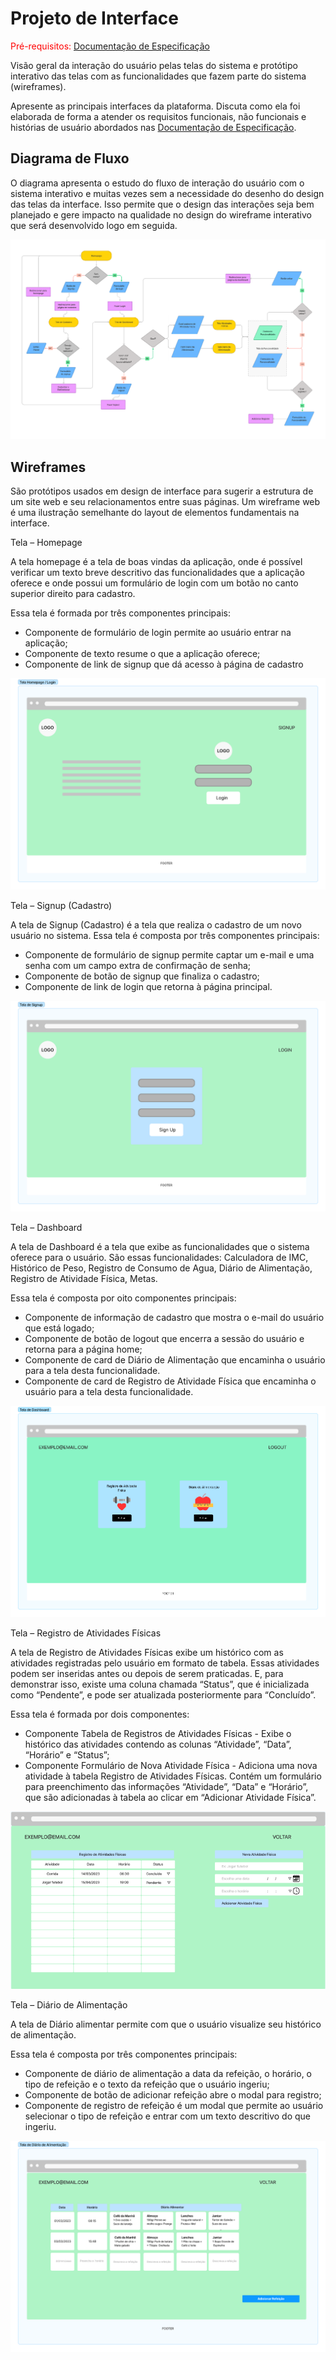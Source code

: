 
# Projeto de Interface

<span style="color:red">Pré-requisitos: <a href="2-Especificação do Projeto.md"> Documentação de Especificação</a></span>

Visão geral da interação do usuário pelas telas do sistema e protótipo interativo das telas com as funcionalidades que fazem parte do sistema (wireframes).

 Apresente as principais interfaces da plataforma. Discuta como ela foi elaborada de forma a atender os requisitos funcionais, não funcionais e histórias de usuário abordados nas <a href="2-Especificação do Projeto.md"> Documentação de Especificação</a>.

## Diagrama de Fluxo

O diagrama apresenta o estudo do fluxo de interação do usuário com o sistema interativo e  muitas vezes sem a necessidade do desenho do design das telas da interface. Isso permite que o design das interações seja bem planejado e gere impacto na qualidade no design do wireframe interativo que será desenvolvido logo em seguida.

 ![image](https://github.com/ICEI-PUC-Minas-PMV-SInt/pmv-sint-2023-2-e3-proj-back-t1-nutripuc/blob/main/docs/img/NOVO-Fluxo-de-telas.png?raw=true)

## Wireframes

São protótipos usados em design de interface para sugerir a estrutura de um site web e seu relacionamentos entre suas páginas. Um wireframe web é uma ilustração semelhante do layout de elementos fundamentais na interface.
 
 Tela – Homepage

A tela homepage é a tela de boas vindas da aplicação, onde é possível verificar um texto breve descritivo das funcionalidades que a aplicação oferece e onde possui um formulário de login com um botão no canto superior direito para cadastro.

Essa tela é formada por três componentes principais:

-	Componente de formulário de login permite ao usuário entrar na aplicação;
-	Componente de texto resume o que a aplicação oferece;
-	Componente de link de signup que dá acesso à página de cadastro

![image](https://github.com/ICEI-PUC-Minas-PMV-SInt/pmv-sint-2023-2-e3-proj-back-t1-nutripuc/blob/main/docs/img/LOGIN.png?raw=true)


Tela – Signup (Cadastro)

A tela de Signup (Cadastro) é a tela que realiza o cadastro de um novo usuário no sistema.
Essa tela é composta por três componentes principais:

-	Componente de formulário de signup permite captar um e-mail e uma senha com um campo extra de confirmação de senha;
-	Componente de botão de signup que finaliza o cadastro;
-	Componente de link de login que retorna à página principal.

![image](https://github.com/ICEI-PUC-Minas-PMV-SInt/pmv-sint-2023-2-e3-proj-back-t1-nutripuc/blob/main/docs/img/SIGNUP.png?raw=true)


Tela – Dashboard

A tela de Dashboard é a tela que exibe as funcionalidades que o sistema oferece para o usuário. São essas funcionalidades: Calculadora de IMC, Histórico de Peso, Registro de Consumo de Agua, Diário de Alimentação, Registro de Atividade Física, Metas.

Essa tela é composta por oito componentes principais:

-	Componente de informação de cadastro que mostra o e-mail do usuário que está logado;
-	Componente de botão de logout que encerra a sessão do usuário e retorna para a página home;
-	Componente de card de Diário de Alimentação que encaminha o usuário para a tela desta funcionalidade.
-	Componente de card de Registro de Atividade Física que encaminha o usuário para a tela desta funcionalidade.

![image](https://github.com/ICEI-PUC-Minas-PMV-SInt/pmv-sint-2023-2-e3-proj-back-t1-nutripuc/blob/main/docs/img/DASHBOARD.png?raw=true)


Tela – Registro de Atividades Físicas

A tela de Registro de Atividades Físicas exibe um histórico com as atividades registradas pelo usuário em formato de tabela. Essas atividades podem ser inseridas antes ou depois de serem praticadas. E, para demonstrar isso, existe uma coluna chamada “Status”, que é inicializada como “Pendente”, e pode ser atualizada posteriormente para “Concluído”.

Essa tela é formada por dois componentes:

-	Componente Tabela de Registros de Atividades Físicas - Exibe o histórico das atividades contendo as colunas “Atividade”, “Data”, “Horário” e “Status”;
-	Componente Formulário de Nova Atividade Física - Adiciona uma nova atividade à tabela Registro de Atividades Físicas. Contém um formulário para preenchimento das informações “Atividade”, “Data” e “Horário”, que são adicionadas à tabela ao clicar em “Adicionar Atividade Física”.

![image](https://github.com/ICEI-PUC-Minas-PMV-SInt/pmv-sint-2023-2-e3-proj-back-t1-nutripuc/blob/main/docs/img/ATIVIDADE%20F%C3%8DSICA.png?raw=true)


Tela – Diário de Alimentação

A tela de Diário alimentar permite com que o usuário visualize seu histórico de alimentação.

Essa tela é composta por três componentes principais:

-	Componente de diário de alimentação a data da refeição, o horário, o tipo de refeição e o texto da refeição que o usuário ingeriu;
-	Componente de botão de adicionar refeição abre o modal para registro;
-	Componente de registro de refeição é um modal que permite ao usuário selecionar o tipo de refeição e entrar com um texto descritivo do que ingeriu.

![image](https://github.com/ICEI-PUC-Minas-PMV-SInt/pmv-sint-2023-2-e3-proj-back-t1-nutripuc/blob/main/docs/img/DI%C3%81RIO%20DE%20ALIMENTA%C3%87%C3%83O.png?raw=true)




